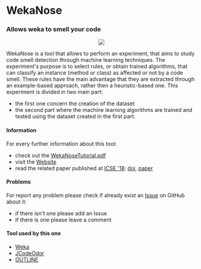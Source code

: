 # WekaNose #
### Allows weka to smell your code  ###
<p align="center">
  <img src="http://essere.disco.unimib.it/wiki/_media/wekanose.png">
</p>

WekaNose is a tool that allows to perform an experiment, that aims to study code smell detection through machine learning techniques. The experiment's purpose is to select rules, or obtain trained algorithms, that can classify an instance (method or class) as affected or not by a code smell. These rules have the main advantage that they are extracted through an example-based approach, rather then a heuristic-based one.
This experiment is divided in two main part:  
* the first one concern the creation of the dataset 
* the second part where the machine learning algorithms are trained and tested using the dataset created in the first part.

#### Information ####
For every further information about this tool:      
* check out the [WekaNoseTutorial.pdf](https://github.com/UmbertoAzadi/WekaNose/blob/master/docs/WekaNoseTutorial.pdf)
* visit the [Website](http://essere.disco.unimib.it/wiki/wekanose) 
* read the related paper published at [ICSE '18](https://www.icse2018.org/): [doi](https://doi.org/10.1145/3183440.3194974), [paper](http://essere.disco.unimib.it/wiki/_media/publications/machine_learning_based_code_smell_detection_through_wekanose.pdf)

#### Problems ####
For report any problem please check if already exist an [Issue](https://github.com/UmbertoAzadi/WekaNose/issues) on GitHub about it:
* if there isn't one please add an Issue
* if there is one please leave a comment 

#### Tool used by this one ####
* [Weka](https://www.cs.waikato.ac.nz/ml/weka/)
* [JCodeOdor](http://essere.disco.unimib.it/wiki/jcodeodor)
* [OUTLINE](https://github.com/UmbertoAzadi/OUTLINE)
